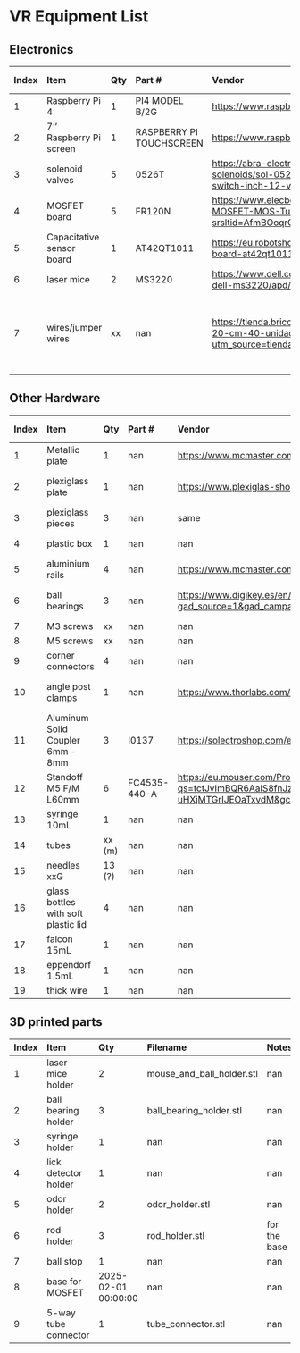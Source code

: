 # VR Equipment List

## Electronics
| Index            | Item                                | Qty                 | Part #                    | Vendor                                                                                                                                                                                                                                                                                                                                                                      | Ind. Price    | Notes                                                                                                                                 |
|:-----------------|:------------------------------------|:--------------------|:--------------------------|:----------------------------------------------------------------------------------------------------------------------------------------------------------------------------------------------------------------------------------------------------------------------------------------------------------------------------------------------------------------------------|:--------------|:--------------------------------------------------------------------------------------------------------------------------------------|
| 1                | Raspberry Pi 4                      | 1                   | PI4 MODEL B/2G            | https://www.raspberrypi.com/products/raspberry-pi-4-model-b/                                                                                                                                                                                                                                                                                                                | 55            | nan                                                                                                                                   |
| 2                | 7’’ Raspberry Pi screen             | 1                   | RASPBERRY PI TOUCHSCREEN  | https://www.raspberrypi.com/products/raspberry-pi-touch-display/                                                                                                                                                                                                                                                                                                            | 75            | nan                                                                                                                                   |
| 3                | solenoid valves                     | 5                   | 0526T                     | https://abra-electronics.com/electromechanical/solenoids/liquid-solenoids/sol-0526t-normally-closed-solenoid-valve-water-air-flow-switch-inch-12-vdc.html                                                                                                                                                                                                                   | 9             | 4 for odor distribution, 1 for water delivery                                                                                         |
| 4                | MOSFET board                        | 5                   | FR120N                    | https://www.elecbee.com/en-28928-100V-9-4A-FR120N-Isolated-MOSFET-MOS-Tube-FET-Relay-Module?srsltid=AfmBOoqrO4oe3Mv4DfJeJnUOOxdtUgm_9TrLRJBU80xozJof_99aI4slilI                                                                                                                                                                                                             | 0.50 €        | controlling the valves                                                                                                                |
| 5                | Capacitative sensor board           | 1                   | AT42QT1011                | https://eu.robotshop.com/products/capacitive-touch-sensor-breakout-board-at42qt1011                                                                                                                                                                                                                                                                                         | 7.35€         | for lick detection                                                                                                                    |
| 6                | laser mice                          | 2                   | MS3220                    | https://www.dell.com/es-es/shop/rat%C3%B3n-con-cable-l%C3%A1ser-dell-ms3220/apd/570-abhm/accesorios-para-pc|DELL                                                                                                                                                                                                                                                                                                                                                                        | 27.87€        | ball sensors                                                                                                                          |
| 7                | wires/jumper wires                  | xx                  | nan                       | https://tienda.bricogeek.com/cables/1361-cables-dupont-macho-macho-20-cm-40-unidades.html?utm_source=tienda&utm_medium=click&utm_campaign=prodrel                                                                                                                                                                                                                           | 1.60 € male, 2.40 € female   | or make them with products like   https://tienda.bricogeek.com/cables/878-bobina-de-cable-de-prototipo-blanco.html  ,https://tienda.bricogeek.com/cables/1577-cables-dupont-macho-hembra-40-cm-40-unidades.html                                                                                                    |


## Other Hardware   
| Index            | Item                                | Qty                 | Part #                    | Vendor                                                                                                                                                                                                                                                                                                                                                                      | Ind. Price    | Notes                                                                                                                                 |
|:-----------------|:------------------------------------|:--------------------|:--------------------------|:----------------------------------------------------------------------------------------------------------------------------------------------------------------------------------------------------------------------------------------------------------------------------------------------------------------------------------------------------------------------------|:--------------|:--------------------------------------------------------------------------------------------------------------------------------------|
| 1                | Metallic plate                      | 1                   | nan                       | https://www.mcmaster.com/products/metal-plates/aluminum-2~/tight-tolerance-multipurpose-6061-aluminum-sheets-and-bars/thickness~6-000-mm/thickness~6-mm/system-of-measurement~inch/width~12/width~1-ft/shape~sheet/                                                                                                                                                         | 177 €         | 40x40cm                                                                                                                               |
| 2                | plexiglass plate                    | 1                   | nan                       | https://www.plexiglas-shop.com/en/productos/plexiglas-xt/pl0a000gt.html?force_sid=6s956ovs2mgp1b9n6c0cjrsfj0                                                                                                                                                                                                                                                                | 40 €          | square (...x…cm, thickness 3 or 4mm)                                                                                                  |
| 3                | plexiglass pieces                   | 3                   | nan                       | same                                                                                                                                                                                                                                                                                                                                                                        | nan           | …x… cm                                                                                                                                |
| 4                | plastic box                         | 1                   | nan                       | nan                                                                                                                                                                                                                                                                                                                                                                         | nan           | 27.5x19x10.5 cm                                                                                                                       |
| 5                | aluminium rails                     | 4                   | nan                       | https://www.mcmaster.com/products/rails/t-slotted-framing-rails-1~/t-slotted-framing-rail-profile~double/?s=aluminum+rails                                                                                                                                                                                                                                                  | nan           | …x… cm                                                                                                                                |
| 6                | ball bearings                       | 3                   | nan                       | https://www.digikey.es/en/products/detail/dfrobot/FIT0007/7597071?gad_source=1&gad_campaignid=20199916455&gbraid=0AAAAADrbLlhw9xLcN_YW835t36zYa4AUb&gclid=Cj0KCQjwiqbBBhCAARIsAJSfZkb5i8_MdW1BScTGe4KQLIs9YmPDfQzHUu1q6YbmBZEHAx8GLP3Um_AaAmKIEALw_wcB&gclsrc=aw.ds                                                                                                         | nan           | it was either this or grobotronics                                                                                                    |
| 7                | M3 screws                           | xx                  | nan                       | nan                                                                                                                                                                                                                                                                                                                                                                         | nan           | nan                                                                                                                                   |
| 8                | M5 screws                           | xx                  | nan                       | nan                                                                                                                                                                                                                                                                                                                                                                         | nan           | nan                                                                                                                                   |
| 9                | corner connectors                   | 4                   | nan                       | nan                                                                                                                                                                                                                                                                                                                                                                         | nan           | nan                                                                                                                                   |
| 10               | angle post clamps                   | 1                   | nan                       | https://www.thorlabs.com/newgrouppage9.cfm?objectgroup_ID=10530                                                                                                                                                                                                                                                                                                             | nan           | Ø1/2" to Ø1/2" RA90(/M)                                                                                                               |
| 11               | Aluminum Solid Coupler 6mm - 8mm    | 3                   | I0137                     | https://solectroshop.com/en/acopladores/1055-shaft-coupling-motor-connector-5mm-8mm-cnc-5905323237247.html?srsltid=AfmBOoo0NweexF3zu_ElHfQCElMt6QoQK5ATvnSwP_6wfPYnNm_3wxTcDps&gQT=1                                                                                                                                                                                        | nan           | nan                                                                                                                                   |
| 12               | Standoff M5 F/M L60mm               | 6                   | FC4535-440-A              | https://eu.mouser.com/ProductDetail/Fascomp/FC4535-440-A?qs=tctJvImBQR6AalS8fnJzIg%3D%3D&mgh=1&vip=1&utm_id=19098080631&utm_source=google&utm_medium=cpc&utm_marketing_tactic=emeacorp&gad_source=1&gad_campaignid=19105070087&gbraid=0AAAAADn_wf2WTs-uHXjMTGrIJEOaTxvdM&gclid=Cj0KCQjwiqbBBhCAARIsAJSfZkbXmniNH3q6U9tUm2vLtlDWJ_ipCdX8o_hlZWLnUbq9fNoey0HcqRIaAhz5EALw_wcB | nan           | nan                                                                                                                                   |
| 13               | syringe 10mL                        | 1                   | nan                       | nan                                                                                                                                                                                                                                                                                                                                                                         | nan           | nan                                                                                                                                   |
| 14               | tubes                               | xx (m)              | nan                       | nan                                                                                                                                                                                                                                                                                                                                                                         | nan           | nan                                                                                                                                   |
| 15               | needles xxG                         | 13 (?)              | nan                       | nan                                                                                                                                                                                                                                                                                                                                                                         | nan           | nan                                                                                                                                   |
| 16               | glass bottles with soft plastic lid | 4                   | nan                       | nan                                                                                                                                                                                                                                                                                                                                                                         | nan           | the needles can enter                                                                                                                 |
| 17               | falcon 15mL                         | 1                   | nan                       | nan                                                                                                                                                                                                                                                                                                                                                                         | nan           | for the mouthpiece                                                                                                                    |
| 18               | eppendorf 1.5mL                     | 1                   | nan                       | nan                                                                                                                                                                                                                                                                                                                                                                         | nan           | nan                                                                                                                                   |
| 19               | thick wire                          | 1                   | nan                       | nan                                                                                                                                                                                                                                                                                                                                                                         | nan           | D: …mm                                                                                                                                |

## 3D printed parts   
| Index            | Item                                | Qty                 | Filename                  |      Notes                          |
|:-----------------|:------------------------------------|:--------------------|:--------------------------|:------------------------------------|                                                                                                 
| 1                | laser mice holder                   | 2                   | mouse_and_ball_holder.stl | nan                                                                                                                                                                                                                                                                                                                                                                         | nan           | nan                                                                                                                                   |
| 2                | ball bearing holder                 | 3                   | ball_bearing_holder.stl   | nan                                                                                                                                                                                                                                                                                                                                                                         | nan           | nan                                                                                                                                   |
| 3                | syringe holder                      | 1                   | nan                       | nan                                                                                                                                                                                                                                                                                                                                                                         | nan           | nan                                                                                                                                   |
| 4                | lick detector holder                | 1                   | nan                       | nan                                                                                                                                                                                                                                                                                                                                                                         | nan           | nan                                                                                                                                   |
| 5                | odor holder                         | 2                   | odor_holder.stl           | nan                                                                                                                                                                                                                                                                                                                                                                         | nan           | nan                                                                                                                                   |
| 6                | rod holder                          | 3                   | rod_holder.stl            | for the base                                                                                                                                                                                                                                                                                                                                                                | nan           | nan                                                                                                                                   |
| 7                | ball stop                           | 1                   | nan                       | nan                                                                                                                                                                                                                                                                                                                                                                         | nan           | nan                                                                                                                                   |
| 8                | base for MOSFET                     | 2025-02-01 00:00:00 | nan                       | nan                                                                                                                                                                                                                                                                                                                                                                         | nan           | nan                                                                                                                                   |
| 9                | 5-way tube connector                | 1                   | tube_connector.stl        | nan                                                                                                                                                                                                                                                                                                                                                                         | nan           | nan                                                                                                                                   |
